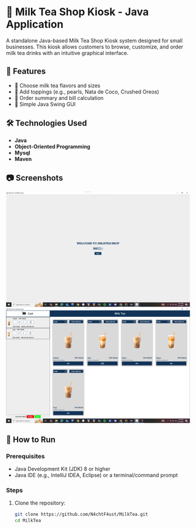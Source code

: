 # 🧋 Milk Tea Shop Kiosk - Java Application

A standalone Java-based Milk Tea Shop Kiosk system designed for small businesses. This kiosk allows customers to browse, customize, and order milk tea drinks with an intuitive graphical interface.

## 📌 Features

- 🍵 Choose milk tea flavors and sizes
- 🧊 Add toppings (e.g., pearls, Nata de Coco, Crushed Oreos)
- 🧾 Order summary and bill calculation
- 🎨 Simple Java Swing GUI 

## 🛠️ Technologies Used


- **Java**
- **Object-Oriented Programming**
- **Mysql** 
- **Maven**

## 📷 Screenshots

<!-- Include images of your kiosk UI here -->
![Milk Tea Kiosk Main Screen](Screenshot/ChooseUser.png)
![Order Screen](Screenshot/Client.png)

## 🚀 How to Run

### Prerequisites

- Java Development Kit (JDK) 8 or higher
- Java IDE (e.g., IntelliJ IDEA, Eclipse) or a terminal/command prompt

### Steps

1. Clone the repository:

   ```bash
   git clone https://github.com/N4chtF4ust/MilkTea.git
   cd MilkTea
